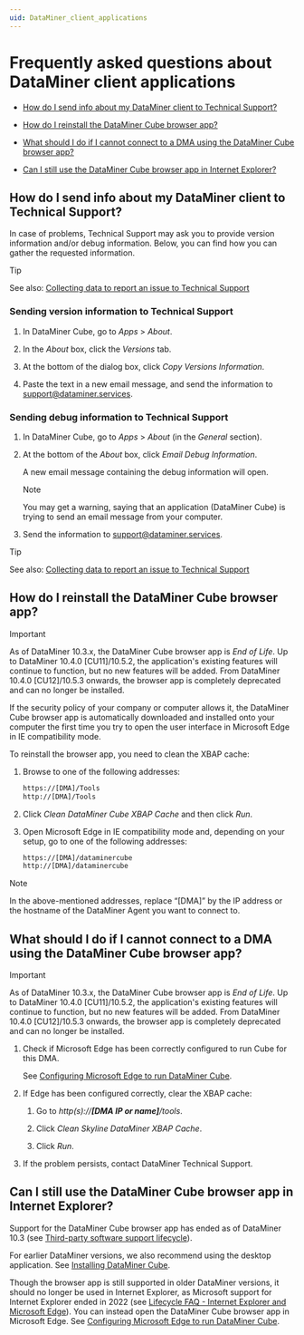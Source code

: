 ```yaml
---
uid: DataMiner_client_applications
---
```


# Frequently asked questions about DataMiner client applications

- [How do I send info about my DataMiner client to Technical Support?](#how-do-i-send-info-about-my-dataminer-client-to-technical-support)

- [How do I reinstall the DataMiner Cube browser app?](#how-do-i-reinstall-the-dataminer-cube-browser-app)

- [What should I do if I cannot connect to a DMA using the DataMiner Cube browser app?](#what-should-i-do-if-i-cannot-connect-to-a-dma-using-the-dataminer-cube-browser-app)

- [Can I still use the DataMiner Cube browser app in Internet Explorer?](#can-i-still-use-the-dataminer-cube-browser-app-in-internet-explorer)

## How do I send info about my DataMiner client to Technical Support?

In case of problems, Technical Support may ask you to provide version information and/or debug information. Below, you can find how you can gather the requested information.

> [!TIP]
> See also: [Collecting data to report an issue to Technical Support](xref:Collecting_data_to_report_an_issue_to_TechSupport)

### Sending version information to Technical Support

1. In DataMiner Cube, go to *Apps* > *About*.

1. In the *About* box, click the *Versions* tab.

1. At the bottom of the dialog box, click *Copy Versions Information*.

1. Paste the text in a new email message, and send the information to [support@dataminer.services](mailto:support@dataminer.services).

### Sending debug information to Technical Support

1. In DataMiner Cube, go to *Apps* > *About* (in the *General* section).

1. At the bottom of the *About* box, click *Email Debug Information*.

   A new email message containing the debug information will open.

   > [!NOTE]
   > You may get a warning, saying that an application (DataMiner Cube) is trying to send an email message from your computer.

1. Send the information to [support@dataminer.services](mailto:support@dataminer.services).

> [!TIP]
> See also: [Collecting data to report an issue to Technical Support](xref:Collecting_data_to_report_an_issue_to_TechSupport)

## How do I reinstall the DataMiner Cube browser app?

> [!IMPORTANT]
> As of DataMiner 10.3.x, the DataMiner Cube browser app is *End of Life*. Up to DataMiner 10.4.0 [CU11]/10.5.2, the application's existing features will continue to function, but no new features will be added. From DataMiner 10.4.0 [CU12]/10.5.3 onwards<!--RN 41873-->, the browser app is completely deprecated and can no longer be installed.

If the security policy of your company or computer allows it, the DataMiner Cube browser app is automatically downloaded and installed onto your computer the first time you try to open the user interface in Microsoft Edge in IE compatibility mode.

To reinstall the browser app, you need to clean the XBAP cache:

1. Browse to one of the following addresses:

   ```txt
   https://[DMA]/Tools
   http://[DMA]/Tools
   ```

1. Click *Clean DataMiner Cube XBAP Cache* and then click *Run*.

1. Open Microsoft Edge in IE compatibility mode and, depending on your setup, go to one of the following addresses:

   ```txt
   https://[DMA]/dataminercube
   http://[DMA]/dataminercube
   ```

> [!NOTE]
> In the above-mentioned addresses, replace “\[DMA\]” by the IP address or the hostname of the DataMiner Agent you want to connect to.

## What should I do if I cannot connect to a DMA using the DataMiner Cube browser app?

> [!IMPORTANT]
> As of DataMiner 10.3.x, the DataMiner Cube browser app is *End of Life*. Up to DataMiner 10.4.0 [CU11]/10.5.2, the application's existing features will continue to function, but no new features will be added. From DataMiner 10.4.0 [CU12]/10.5.3 onwards<!--RN 41873-->, the browser app is completely deprecated and can no longer be installed.

1. Check if Microsoft Edge has been correctly configured to run Cube for this DMA.

   See [Configuring Microsoft Edge to run DataMiner Cube](xref:Configuring_Microsoft_edge_to_run_Cube).

1. If Edge has been configured correctly, clear the XBAP cache:

   1. Go to *http(s)://**\[DMA IP or name\]**/tools*.

   1. Click *Clean Skyline DataMiner XBAP Cache*.

   1. Click *Run*.

1. If the problem persists, contact DataMiner Technical Support.

## Can I still use the DataMiner Cube browser app in Internet Explorer?

Support for the DataMiner Cube browser app has ended as of DataMiner 10.3 (see [Third-party software support lifecycle](xref:Software_support_life_cycles#third-party-software-support-lifecycle)).

For earlier DataMiner versions, we also recommend using the desktop application. See [Installing DataMiner Cube](xref:Installing_the_DataMiner_Cube_desktop_application).

Though the browser app is still supported in older DataMiner versions, it should no longer be used in Internet Explorer, as Microsoft support for Internet Explorer ended in 2022 (see [Lifecycle FAQ - Internet Explorer and Microsoft Edge](https://docs.microsoft.com/en-us/lifecycle/faq/internet-explorer-microsoft-edge)). You can instead open the DataMiner Cube browser app in Microsoft Edge. See [Configuring Microsoft Edge to run DataMiner Cube](xref:Configuring_Microsoft_edge_to_run_Cube).
